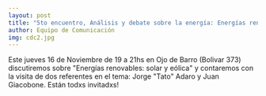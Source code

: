 ```yaml
---
layout: post
title: "5to encuentro, Análisis y debate sobre la energía: Energías renovables, solar y eólica"
author: Equipo de Comunicación
img: cdc2.jpg
---
```


Este jueves 16 de Noviembre de 19 a 21hs en Ojo de Barro (Bolivar 373) discutiremos sobre "Energías renovables: solar y eólica" y contaremos con la visita de dos referentes en el tema: Jorge "Tato" Adaro y Juan Giacobone. Están todxs invitadxs!
